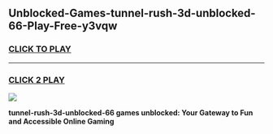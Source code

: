 
## Unblocked-Games-tunnel-rush-3d-unblocked-66-Play-Free-y3vqw
<h3>
<a href="https://premium76.site?title=tunnel-rush-3d-unblocked-66&ref=21A">CLICK TO PLAY</a></h3>
<hr>

<h3>
<a href="https://premium76.site?title=tunnel-rush-3d-unblocked-66&ref=21A">CLICK 2 PLAY</a>
  
</h3>

<a href="https://premium76.site?title=tunnel-rush-3d-unblocked-66&ref=21A"><img src="https://clearcache.store/games.png"></a>


**tunnel-rush-3d-unblocked-66 games unblocked: Your Gateway to Fun and Accessible Online Gaming**

